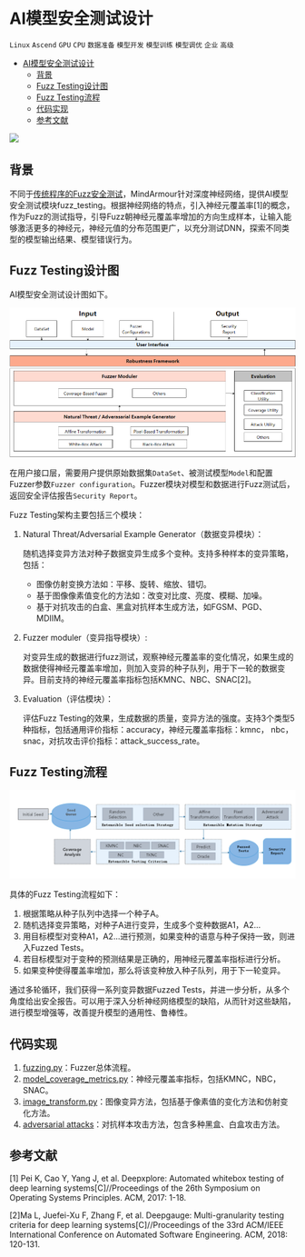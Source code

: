 # AI模型安全测试设计

`Linux` `Ascend` `GPU` `CPU` `数据准备` `模型开发` `模型训练` `模型调优` `企业` `高级`

<!-- TOC -->

- [AI模型安全测试设计](#ai模型安全测试设计)
    - [背景](#背景)
    - [Fuzz Testing设计图](#fuzz-testing设计图)
    - [Fuzz Testing流程](#fuzz-testing流程)
    - [代码实现](#代码实现)
    - [参考文献](#参考文献)

<!-- /TOC -->

<a href="https://gitee.com/mindspore/docs/blob/master/docs/mindarmour/docs/source_zh_cn/fuzzer_design.md" target="_blank"><img src="https://gitee.com/mindspore/docs/raw/master/resource/_static/logo_source.png"></a>

## 背景

不同于[传统程序的Fuzz安全测试](https://zhuanlan.zhihu.com/p/43432370)，MindArmour针对深度神经网络，提供AI模型安全测试模块fuzz_testing。根据神经网络的特点，引入神经元覆盖率[1]的概念，作为Fuzz的测试指导，引导Fuzz朝神经元覆盖率增加的方向生成样本，让输入能够激活更多的神经元，神经元值的分布范围更广，以充分测试DNN，探索不同类型的模型输出结果、模型错误行为。

## Fuzz Testing设计图

AI模型安全测试设计图如下。

![fuzz_architecture](./images/fuzz_architecture.png)

在用户接口层，需要用户提供原始数据集`DataSet`、被测试模型`Model`和配置Fuzzer参数`Fuzzer configuration`。Fuzzer模块对模型和数据进行Fuzz测试后，返回安全评估报告`Security Report`。

Fuzz Testing架构主要包括三个模块：

1. Natural Threat/Adversarial Example Generator（数据变异模块）：

   随机选择变异方法对种子数据变异生成多个变种。支持多种样本的变异策略， 包括：

   - 图像仿射变换方法如：平移、旋转、缩放、错切。
   - 基于图像像素值变化的方法如：改变对比度、亮度、模糊、加噪。
   - 基于对抗攻击的白盒、黑盒对抗样本生成方法，如FGSM、PGD、MDIIM。

2. Fuzzer moduler（变异指导模块）:

   对变异生成的数据进行fuzz测试，观察神经元覆盖率的变化情况，如果生成的数据使得神经元覆盖率增加，则加入变异的种子队列，用于下一轮的数据变异。目前支持的神经元覆盖率指标包括KMNC、NBC、SNAC[2]。

3. Evaluation（评估模块）：

   评估Fuzz Testing的效果，生成数据的质量，变异方法的强度。支持3个类型5种指标，包括通用评价指标：accuracy，神经元覆盖率指标：kmnc， nbc，snac，对抗攻击评价指标：attack_success_rate。

## Fuzz Testing流程

![fuzz_process](./images/fuzz_process.png)

具体的Fuzz Testing流程如下：

1. 根据策略从种子队列中选择一个种子A。
2. 随机选择变异策略，对种子A进行变异，生成多个变种数据A1，A2...
3. 用目标模型对变种A1，A2...进行预测，如果变种的语意与种子保持一致，则进入Fuzzed Tests。
4. 若目标模型对于变种的预测结果是正确的，用神经元覆盖率指标进行分析。
5. 如果变种使得覆盖率增加，那么将该变种放入种子队列，用于下一轮变异。

通过多轮循环，我们获得一系列变异数据Fuzzed Tests，并进一步分析，从多个角度给出安全报告。可以用于深入分析神经网络模型的缺陷，从而针对这些缺陷，进行模型增强等，改善提升模型的通用性、鲁棒性。

## 代码实现

1. [fuzzing.py](https://gitee.com/mindspore/mindarmour/blob/master/mindarmour/fuzz_testing/fuzzing.py)：Fuzzer总体流程。
2. [model_coverage_metrics.py](https://gitee.com/mindspore/mindarmour/blob/master/mindarmour/fuzz_testing/model_coverage_metrics.py)：神经元覆盖率指标，包括KMNC，NBC，SNAC。
3. [image_transform.py](https://gitee.com/mindspore/mindarmour/blob/master/mindarmour/fuzz_testing/image_transform.py)：图像变异方法，包括基于像素值的变化方法和仿射变化方法。
4. [adversarial attacks](https://gitee.com/mindspore/mindarmour/tree/master/mindarmour/adv_robustness/attacks)：对抗样本攻击方法，包含多种黑盒、白盒攻击方法。

## 参考文献

[1] Pei K, Cao Y, Yang J, et al. Deepxplore: Automated whitebox testing of deep learning systems[C]//Proceedings of the 26th Symposium on Operating Systems Principles. ACM, 2017: 1-18.

[2]Ma L, Juefei-Xu F, Zhang F, et al. Deepgauge: Multi-granularity testing criteria for deep learning systems[C]//Proceedings of the 33rd ACM/IEEE International Conference on Automated Software Engineering. ACM, 2018: 120-131.
